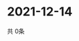 # 2021-12-14
  共 0条

  <!-- BEGIN -->
  <!-- 最后更新时间Tue Dec 14 2021 16:06:27 GMT+0000 (Coordinated Universal Time) -->
  
  <!-- END -->
  
  